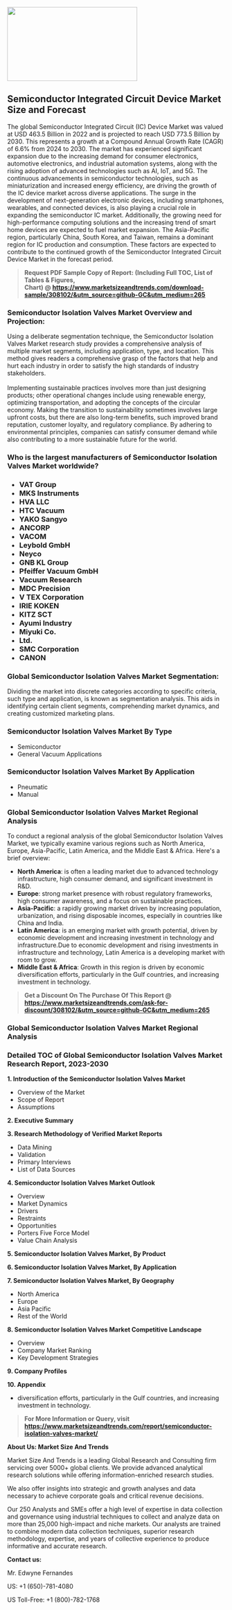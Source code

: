 <p><img class="alignnone size-medium wp-image-20088" src="https://ffe5etoiles.com/wp-content/uploads/2024/12/MST1-300x171.png" alt="" width="300" height="171" /></p><h2>Semiconductor Integrated Circuit Device Market Size and Forecast</h2><p>The global Semiconductor Integrated Circuit (IC) Device Market was valued at USD 463.5 Billion in 2022 and is projected to reach USD 773.5 Billion by 2030. This represents a growth at a Compound Annual Growth Rate (CAGR) of 6.6% from 2024 to 2030. The market has experienced significant expansion due to the increasing demand for consumer electronics, automotive electronics, and industrial automation systems, along with the rising adoption of advanced technologies such as AI, IoT, and 5G. The continuous advancements in semiconductor technologies, such as miniaturization and increased energy efficiency, are driving the growth of the IC device market across diverse applications. The surge in the development of next-generation electronic devices, including smartphones, wearables, and connected devices, is also playing a crucial role in expanding the semiconductor IC market. Additionally, the growing need for high-performance computing solutions and the increasing trend of smart home devices are expected to fuel market expansion. The Asia-Pacific region, particularly China, South Korea, and Taiwan, remains a dominant region for IC production and consumption. These factors are expected to contribute to the continued growth of the Semiconductor Integrated Circuit Device Market in the forecast period.</p></p><blockquote id="" class=""><strong>Request PDF Sample Copy of Report: (Including Full TOC, List of Tables &amp; Figures, Chart)&nbsp;@&nbsp;<strong><a href="https://www.marketsizeandtrends.com/download-sample/308102/&utm_source=github-GC&utm_medium=265" target="_blank">https://www.marketsizeandtrends.com/download-sample/308102/&utm_source=github-GC&utm_medium=265</a></strong></strong></blockquote><h3 id="" class="">Semiconductor Isolation Valves Market&nbsp;Overview and Projection:</h3><p id="" class="">Using a deliberate segmentation technique, the Semiconductor Isolation Valves Market research study provides a comprehensive analysis of multiple market segments, including application, type, and location. This method gives readers a comprehensive grasp of the factors that help and hurt each industry in order to satisfy the high standards of industry stakeholders. <br /> <br />Implementing sustainable practices involves more than just designing products; other operational changes include using renewable energy, optimizing transportation, and adopting the concepts of the circular economy. Making the transition to sustainability sometimes involves large upfront costs, but there are also long-term benefits, such improved brand reputation, customer loyalty, and regulatory compliance. By adhering to environmental principles, companies can satisfy consumer demand while also contributing to a more sustainable future for the world.</p><h3 id="" class="">Who is the largest manufacturers of&nbsp;Semiconductor Isolation Valves Market worldwide?</h3><h3 class=""><p><ul><li>VAT Group </li><li> MKS Instruments </li><li> HVA LLC </li><li> HTC Vacuum </li><li> YAKO Sangyo </li><li> ANCORP </li><li> VACOM </li><li> Leybold GmbH </li><li> Neyco </li><li> GNB KL Group </li><li> Pfeiffer Vacuum GmbH </li><li> Vacuum Research </li><li> MDC Precision </li><li> V TEX Corporation </li><li> IRIE KOKEN </li><li> KITZ SCT </li><li> Ayumi Industry </li><li> Miyuki Co. </li><li> Ltd. </li><li> SMC Corporation </li><li> CANON</li></ul></p></h3><h3 id="" class="">Global&nbsp;Semiconductor Isolation Valves Market Segmentation:</h3><p id="" class="">Dividing the market into discrete categories according to specific criteria, such type and application, is known as segmentation analysis. This aids in identifying certain client segments, comprehending market dynamics, and creating customized marketing plans.</p><h3 id="" class="">Semiconductor Isolation Valves Market&nbsp;By Type</h3><p><p><ul><li>Semiconductor</li><li> General Vacuum Applications</p></li></ul></p></p><h3 id="" class="">Semiconductor Isolation Valves Market&nbsp;By Application</h3><p class=""><p><ul><li>Pneumatic</li><li> Manual</li></ul></p></p><h3 id="" class="">Global Semiconductor Isolation Valves Market Regional Analysis</h3><p id="" class="">To conduct a regional analysis of the global Semiconductor Isolation Valves Market, we typically examine various regions such as North America, Europe, Asia-Pacific, Latin America, and the Middle East &amp; Africa. Here's a brief overview:</p><ul><li><strong>North America</strong>: is often a leading market due to advanced technology infrastructure, high consumer demand, and significant investment in R&amp;D.</li><li><strong>Europe</strong>: strong market presence with robust regulatory frameworks, high consumer awareness, and a focus on sustainable practices.</li><li><strong>Asia-Pacific</strong>: a rapidly growing market driven by increasing population, urbanization, and rising disposable incomes, especially in countries like China and India.</li><li><strong>Latin America</strong>: is an emerging market with growth potential, driven by economic development and increasing investment in technology and infrastructure.Due to economic development and rising investments in infrastructure and technology, Latin America is a developing market with room to grow.</li><li><strong>Middle East &amp; Africa</strong>: Growth in this region is driven by economic diversification efforts, particularly in the Gulf countries, and increasing investment in technology.</li></ul><blockquote id="" class=""><strong>Get a Discount On The Purchase Of This Report @ <strong><a href="https://www.marketsizeandtrends.com/ask-for-discount/308102/&utm_source=github-GC&utm_medium=265" target="_blank">https://www.marketsizeandtrends.com/ask-for-discount/308102/&utm_source=github-GC&utm_medium=265</a></strong></strong></blockquote><h3 id="" class="">Global Semiconductor Isolation Valves Market Regional Analysis</h3><h3 id="" class="">Detailed TOC of Global Semiconductor Isolation Valves Market Research Report, 2023-2030</h3><p id="" class=""><strong>1. Introduction of the Semiconductor Isolation Valves Market</strong></p><ul><li>Overview of the Market</li><li>Scope of Report</li><li>Assumptions</li></ul><p id="" class=""><strong>2. Executive Summary</strong></p><p id="" class=""><strong>3. Research Methodology of Verified Market Reports</strong></p><ul><li>Data Mining</li><li>Validation</li><li>Primary Interviews</li><li>List of Data Sources</li></ul><p id="" class=""><strong>4. Semiconductor Isolation Valves Market Outlook</strong></p><ul><li>Overview</li><li>Market Dynamics</li><li>Drivers</li><li>Restraints</li><li>Opportunities</li><li>Porters Five Force Model</li><li>Value Chain Analysis</li></ul><p id="" class=""><strong>5. Semiconductor Isolation Valves Market, By Product</strong></p><p id="" class=""><strong>6. Semiconductor Isolation Valves Market, By Application</strong></p><p id="" class=""><strong>7. Semiconductor Isolation Valves Market, By Geography</strong></p><ul><li>North America</li><li>Europe</li><li>Asia Pacific</li><li>Rest of the World</li></ul><p id="" class=""><strong>8. Semiconductor Isolation Valves Market Competitive Landscape</strong></p><ul><li>Overview</li><li>Company Market Ranking</li><li>Key Development Strategies</li></ul><p id="" class=""><strong>9. Company Profiles</strong></p><p id="" class=""><strong>10. Appendix</strong></p><ul><li>diversification efforts, particularly in the Gulf countries, and increasing investment in technology.</li></ul><blockquote id="" class=""><strong>For More Information or Query, visit <strong><strong><a href="https://www.marketsizeandtrends.com/report/semiconductor-isolation-valves-market/" target="_blank">https://www.marketsizeandtrends.com/report/semiconductor-isolation-valves-market/</a></strong></strong></strong></blockquote><p id="" class=""><strong>About Us: Market Size And Trends</strong></p><p id="" class="">Market Size And Trends is a leading Global Research and Consulting firm servicing over 5000+ global clients. We provide advanced analytical research solutions while offering information-enriched research studies.</p><p id="" class="">We also offer insights into strategic and growth analyses and data necessary to achieve corporate goals and critical revenue decisions.</p><p id="" class="">Our 250 Analysts and SMEs offer a high level of expertise in data collection and governance using industrial techniques to collect and analyze data on more than 25,000 high-impact and niche markets. Our analysts are trained to combine modern data collection techniques, superior research methodology, expertise, and years of collective experience to produce informative and accurate research.</p><p id="" class=""><strong>Contact us:</strong></p><p id="" class="">Mr. Edwyne Fernandes</p><p id="" class="">US: +1 (650)-781-4080</p><p id="" class="">US Toll-Free: +1 (800)-782-1768</p>
